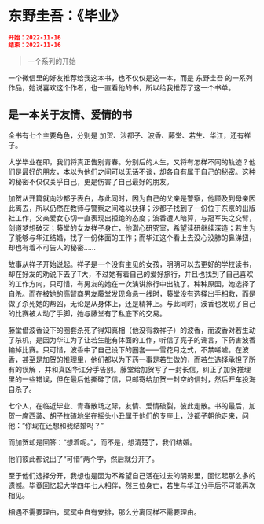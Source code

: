 # 东野圭吾：《毕业》

```json
开始：2022-11-16
结束：2022-11-16
```

> 一个系列的开始

一个微信里的好友推荐给我这本书，也不仅仅是这一本，而是 东野圭吾 的一系列作品，她说喜欢这个作者，也一直看他的书，所以给我推荐了这一个书单。


## 是一本关于友情、爱情的书

全书有七个主要角色，分别是 加贺、沙都子、波香、藤堂、若生、华江，还有祥子。

大学毕业在即，我们将真正告别青春。分别后的人生，又将有怎样不同的轨迹？他们是最好的朋友，本以为他们之间可以无话不谈，却各自有属于自己的秘密。这种的秘密不仅仅关乎自己，更是伤害了自己最好的朋友。

加贺从开篇就向沙都子表白，与此同时，因为自己的父亲是警察，他顾及到母亲因此离去，所以仍然在教师与警察之间难以抉择；沙都子找到了一份位于东京的出版社工作，父亲爱女心切一直表现出拒绝的态度；波香遭人暗算，与冠军失之交臂，剑道梦想破灭；藤堂的女友祥子身亡，他潜心研究室，希望读研继续深造；若生为了能够与华江结婚，找了一份体面的工作；而华江这个看上去没心没肺的鼻涕妞，却也有着不可告人的秘密……

故事从祥子开始说起。祥子是一个没有主见的女孩，明明可以去更好的学校读书，却在好友的劝说下去了T大，不过她有着自己的爱好旅行，并且也找到了自己喜欢的工作方向，只可惜，有男友的她在一次演讲旅行中出轨了。种种原因，她选择了自杀。而在被她的高智商男友藤堂发现命悬一线时，藤堂没有选择出手相救，而是做了杀死她的帮凶，无论是从身体上，还是精神上。与此同时，波香也发现了自己的比赛被人动了手脚，她与藤堂有了私底下的交易。

藤堂借波香设下的圈套杀死了得知真相（他没有救祥子）的波香，而波香对若生动了杀机，是因为华江为了让若生能有体面的工作，听信了亮子的谗言，下药害波香输掉比赛。只可惜，波香中了自己设下的圈套——雪花月之式，不禁唏嘘。在波香，甚至是加贺的推理里，他们都以为下药一事是若生做的，而若生选择承担了所有的误解
，并和真凶华江分手告别。藤堂给加贺写了一封长信，纠正了加贺推理里的一些错误，但在最后他撕碎了信，只邮寄给加贺一封空的信封，然后开车投海自杀了。

七个人，在临近毕业、青春散场之际，友情、爱情破裂，彼此走散。书的最后，加贺一席西装、胡子拉碴地坐在摇头小丑属于他们的专座上，沙都子朝他走来，问他：“你现在还想和我结婚吗？”

而加贺却是回答：“想着呢。”，而不是，想清楚了，我们结婚。

他们彼此都说出了“可惜”两个字，然后就分开了。

至于他们选择分开，我想也是因为不希望自己活在过去的阴影里，回忆起那么多的遗憾。毕竟回忆起大学四年七人相伴，然三位身亡，若生与华江分手后不可能再次相见。

相遇不需要理由，冥冥中自有安排，那么分离同样不需要理由。

